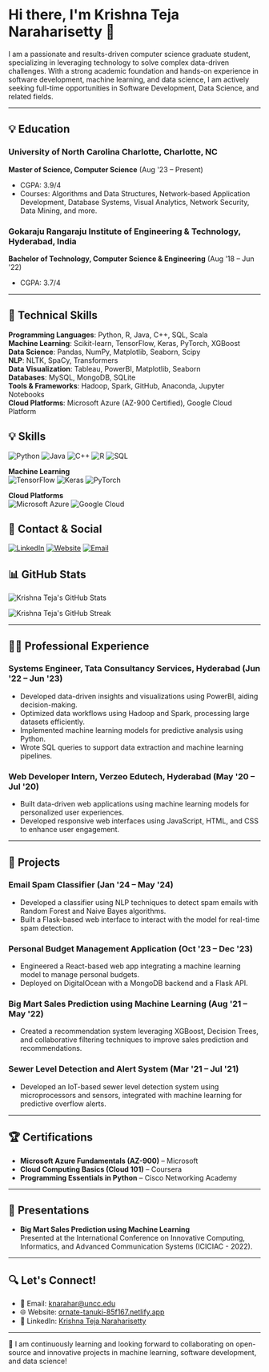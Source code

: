 # Hi there, I'm Krishna Teja Naraharisetty 👋

I am a passionate and results-driven computer science graduate student, specializing in leveraging technology to solve complex data-driven challenges. With a strong academic foundation and hands-on experience in software development, machine learning, and data science, I am actively seeking full-time opportunities in Software Development, Data Science, and related fields.

---

## 💡 Education
### University of North Carolina Charlotte, Charlotte, NC  
**Master of Science, Computer Science** (Aug '23 – Present)  
- CGPA: 3.9/4  
- Courses: Algorithms and Data Structures, Network-based Application Development, Database Systems, Visual Analytics, Network Security, Data Mining, and more.

### Gokaraju Rangaraju Institute of Engineering & Technology, Hyderabad, India  
**Bachelor of Technology, Computer Science & Engineering** (Aug '18 – Jun '22)  
- CGPA: 3.7/4  

---

## 🔧 Technical Skills
**Programming Languages**: Python, R, Java, C++, SQL, Scala  
**Machine Learning**: Scikit-learn, TensorFlow, Keras, PyTorch, XGBoost  
**Data Science**: Pandas, NumPy, Matplotlib, Seaborn, Scipy  
**NLP**: NLTK, SpaCy, Transformers  
**Data Visualization**: Tableau, PowerBI, Matplotlib, Seaborn  
**Databases**: MySQL, MongoDB, SQLite  
**Tools & Frameworks**: Hadoop, Spark, GitHub, Anaconda, Jupyter Notebooks  
**Cloud Platforms**: Microsoft Azure (AZ-900 Certified), Google Cloud Platform  

## 💡 Skills
![Python](https://img.shields.io/badge/Python-3670A0?style=for-the-badge&logo=python&logoColor=ffdd54)
![Java](https://img.shields.io/badge/Java-ED8B00?style=for-the-badge&logo=java&logoColor=white)
![C++](https://img.shields.io/badge/C++-00599C?style=for-the-badge&logo=c%2B%2B&logoColor=white)
![R](https://img.shields.io/badge/R-276DC3?style=for-the-badge&logo=r&logoColor=white)
![SQL](https://img.shields.io/badge/SQL-4479A1?style=for-the-badge&logo=postgresql&logoColor=white)

**Machine Learning**  
![TensorFlow](https://img.shields.io/badge/TensorFlow-FF6F00?style=for-the-badge&logo=tensorflow&logoColor=white)
![Keras](https://img.shields.io/badge/Keras-D00000?style=for-the-badge&logo=keras&logoColor=white)
![PyTorch](https://img.shields.io/badge/PyTorch-EE4C2C?style=for-the-badge&logo=pytorch&logoColor=white)

**Cloud Platforms**  
![Microsoft Azure](https://img.shields.io/badge/Microsoft%20Azure-0089D6?style=for-the-badge&logo=microsoft-azure&logoColor=white)
![Google Cloud](https://img.shields.io/badge/Google%20Cloud-4285F4?style=for-the-badge&logo=google-cloud&logoColor=white)


## 🔗 Contact & Social
[![LinkedIn](https://img.shields.io/badge/LinkedIn-0077B5?style=for-the-badge&logo=linkedin&logoColor=white)](https://linkedin.com/in/KrishnaTejaNaraharisetty)
[![Website](https://img.shields.io/badge/Website-000000?style=for-the-badge&logo=About.me&logoColor=white)](https://ornate-tanuki-85f167.netlify.app)
[![Email](https://img.shields.io/badge/Email-D14836?style=for-the-badge&logo=gmail&logoColor=white)](mailto:knarahar@uncc.edu)


## 📊 GitHub Stats

![Krishna Teja's GitHub Stats](https://github-readme-stats.vercel.app/api?username=KrishnaTejaNaraharisetty&show_icons=true&theme=radical)

![Krishna Teja's GitHub Streak](https://github-readme-streak-stats.herokuapp.com?user=KrishnaTejaNaraharisetty&theme=radical)

---

## 👨‍💻 Professional Experience
### Systems Engineer, Tata Consultancy Services, Hyderabad (Jun '22 – Jun '23)
- Developed data-driven insights and visualizations using PowerBI, aiding decision-making.
- Optimized data workflows using Hadoop and Spark, processing large datasets efficiently.
- Implemented machine learning models for predictive analysis using Python.
- Wrote SQL queries to support data extraction and machine learning pipelines.

### Web Developer Intern, Verzeo Edutech, Hyderabad (May '20 – Jul '20)
- Built data-driven web applications using machine learning models for personalized user experiences.
- Developed responsive web interfaces using JavaScript, HTML, and CSS to enhance user engagement.

---

## 🌟 Projects
### **Email Spam Classifier** (Jan '24 – May '24)
- Developed a classifier using NLP techniques to detect spam emails with Random Forest and Naive Bayes algorithms.
- Built a Flask-based web interface to interact with the model for real-time spam detection.

### **Personal Budget Management Application** (Oct '23 – Dec '23)
- Engineered a React-based web app integrating a machine learning model to manage personal budgets.
- Deployed on DigitalOcean with a MongoDB backend and a Flask API.

### **Big Mart Sales Prediction using Machine Learning** (Aug '21 – May '22)
- Created a recommendation system leveraging XGBoost, Decision Trees, and collaborative filtering techniques to improve sales prediction and recommendations.

### **Sewer Level Detection and Alert System** (Mar '21 – Jul '21)
- Developed an IoT-based sewer level detection system using microprocessors and sensors, integrated with machine learning for predictive overflow alerts.

---

## 🏆 Certifications
- **Microsoft Azure Fundamentals (AZ-900)** – Microsoft  
- **Cloud Computing Basics (Cloud 101)** – Coursera  
- **Programming Essentials in Python** – Cisco Networking Academy  

---

## 📢 Presentations
- **Big Mart Sales Prediction using Machine Learning**  
  Presented at the International Conference on Innovative Computing, Informatics, and Advanced Communication Systems (ICICIAC - 2022).

---

## 🔍 Let's Connect!
- 📧 Email: knarahar@uncc.edu  
- 🌐 Website: [ornate-tanuki-85f167.netlify.app](https://ornate-tanuki-85f167.netlify.app)  
- 💼 LinkedIn: [Krishna Teja Naraharisetty](https://linkedin.com/in/KrishnaTejaNaraharisetty)

---

🌱 I am continuously learning and looking forward to collaborating on open-source and innovative projects in machine learning, software development, and data science!
